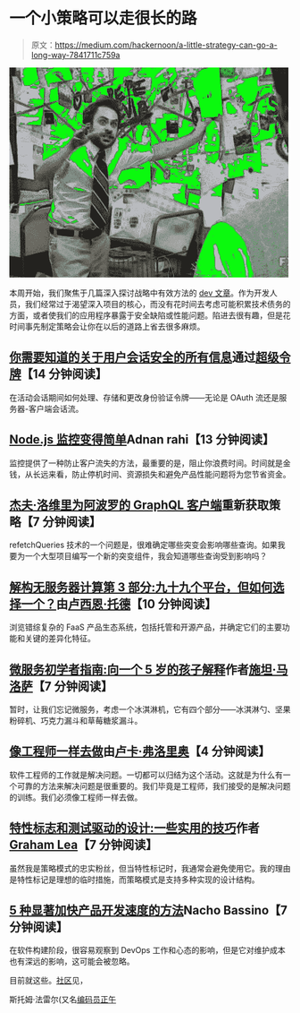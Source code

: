 # 一个小策略可以走很长的路

> 原文：<https://medium.com/hackernoon/a-little-strategy-can-go-a-long-way-7841711c759a>

![](img/8ea4361f3483db8f70128bc95190d747.png)

本周开始，我们聚焦于几篇深入探讨战略中有效方法的 [dev 文章](https://hackernoon.com/tagged/software-development)。作为开发人员，我们经常过于渴望深入项目的核心，而没有花时间去考虑可能积累技术债务的方面，或者使我们的应用程序暴露于安全缺陷或性能问题。陷进去很有趣，但是花时间事先制定策略会让你在以后的道路上省去很多麻烦。

## [你需要知道的关于用户会话安全的所有信息](https://hackernoon.com/all-you-need-to-know-about-user-session-security-ee5245e6bdad)通过[超级令牌](https://hackernoon.com/@supertokens.io)【14 分钟阅读】

在活动会话期间如何处理、存储和更改身份验证令牌——无论是 OAuth 流还是服务器-客户端会话流。

## [Node.js 监控变得简单](https://hackernoon.com/node-js-monitoring-made-easy-4d84cd229ab2)Adnan rahi【13 分钟阅读】

监控提供了一种防止客户流失的方法，最重要的是，阻止你浪费时间。时间就是金钱，从长远来看，防止停机时间、资源损失和避免产品性能问题将为您节省资金。

## [杰夫·洛维里](https://hackernoon.com/refetch-strategies-for-apollos-graphql-client-248a449734cd)[为阿波罗的 GraphQL 客户端](https://hackernoon.com/@jefflowery)重新获取策略【7 分钟阅读】

refetchQueries 技术的一个问题是，很难确定哪些突变会影响哪些查询。如果我要为一个大型项目编写一个新的突变组件，我会知道哪些查询受到影响吗？

## [解构无服务器计算第 3 部分:九十九个平台，但如何选择一个？](https://hackernoon.com/deconstructing-serverless-computing-part-3-ninety-nine-platforms-but-how-to-choose-one-b0ee5372dba7)由[卢西恩·托德](https://hackernoon.com/@tlaplusplus)【10 分钟阅读】

浏览错综复杂的 FaaS 产品生态系统，包括托管和开源产品，并确定它们的主要功能和关键的差异化特征。

## [微服务初学者指南:向一个 5 岁的孩子解释](https://hackernoon.com/beginners-guide-to-microservices-explaining-it-to-a-5-year-old-4481f5aba466)作者[施坦·马洛萨](https://hackernoon.com/@_sidharth_m_)【7 分钟阅读】

暂时，让我们忘记微服务，考虑一个冰淇淋机，它有四个部分——冰淇淋勺、坚果粉碎机、巧克力漏斗和草莓糖浆漏斗。

## [像工程师一样去做](https://hackernoon.com/do-it-like-an-engineer-e64ee3722326)由[卢卡·弗洛里奥](https://hackernoon.com/@elle.florio)【4 分钟阅读】

软件工程师的工作就是解决问题。一切都可以归结为这个活动。这就是为什么有一个可靠的方法来解决问题是很重要的。我们毕竟是工程师，我们接受的是解决问题的训练。我们必须像工程师一样去做。

## [特性标志和测试驱动的设计:一些实用的技巧](https://hackernoon.com/feature-flags-and-test-driven-design-practical-tips-ed7d76445a29)作者[Graham Lea](https://hackernoon.com/@evolvable)【7 分钟阅读】

虽然我是策略模式的忠实粉丝，但当特性标记时，我通常会避免使用它。我的理由是特性标记是理想的临时措施，而策略模式是支持多种实现的设计结构。

## [5 种显著加快产品开发速度的方法](https://hackernoon.com/5-ways-to-dramatically-accelerate-your-product-development-speed-c1141d532460)Nacho Bassino【7 分钟阅读】

在软件构建阶段，很容易观察到 DevOps 工作和心态的影响，但是它对维护成本也有深远的影响，这可能会被忽略。

目前就这些。[社区](https://community.hackernoon.com)见，

斯托姆·法雷尔(又名[编码员正午](https://twitter.com/codernoon)